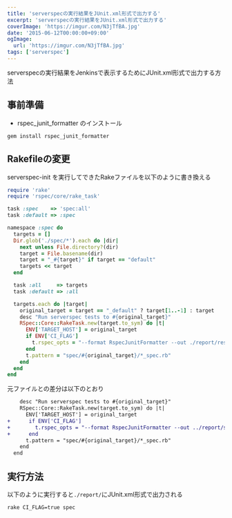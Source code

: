 ```yaml
---
title: 'serverspecの実行結果をJUnit.xml形式で出力する'
excerpt: 'serverspecの実行結果をJUnit.xml形式で出力する'
coverImage: 'https://imgur.com/N3jTfBA.jpg'
date: '2015-06-12T00:00:00+09:00'
ogImage:
  url: 'https://imgur.com/N3jTfBA.jpg'
tags: ['serverspec']
---
```


serverspecの実行結果をJenkinsで表示するためにJUnit.xml形式で出力する方法

## 事前準備

* rspec_junit_formatter のインストール

``` shell
gem install rspec_junit_formatter
```


## Rakefileの変更

serverspec-init を実行してできたRakeファイルを以下のように書き換える

``` ruby
require 'rake'
require 'rspec/core/rake_task'

task :spec    => 'spec:all'
task :default => :spec

namespace :spec do
  targets = []
  Dir.glob('./spec/*').each do |dir|
    next unless File.directory?(dir)
    target = File.basename(dir)
    target = "_#{target}" if target == "default"
    targets << target
  end

  task :all     => targets
  task :default => :all

  targets.each do |target|
    original_target = target == "_default" ? target[1..-1] : target
    desc "Run serverspec tests to #{original_target}"
    RSpec::Core::RakeTask.new(target.to_sym) do |t|
      ENV['TARGET_HOST'] = original_target
      if ENV['CI_FLAG']
        t.rspec_opts = "--format RspecJunitFormatter --out ./report/results_#{original_target}.xml"
      end
      t.pattern = "spec/#{original_target}/*_spec.rb"
    end
  end
end
```

元ファイルとの差分は以下のとおり

``` diff
    desc "Run serverspec tests to #{original_target}"
    RSpec::Core::RakeTask.new(target.to_sym) do |t|
      ENV['TARGET_HOST'] = original_target
+      if ENV['CI_FLAG']
+        t.rspec_opts = "--format RspecJunitFormatter --out ../report/serverspec/results_#{original_target}.xml"
+      end
      t.pattern = "spec/#{original_target}/*_spec.rb"
    end
  end
```


## 実行方法

以下のように実行すると`./report/`にJUnit.xml形式で出力される

``` shell
rake CI_FLAG=true spec
```
